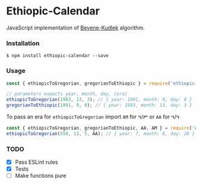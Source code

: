 # Ethiopic-Calendar

JavaScript implementation of [Beyene-Kudlek](http://geez.org/Calendars/) algorithm.

### Installation
`$ npm install ethiopic-calendar --save`

### Usage
```javascript
const { ethiopicToGregorian, gregorianToEthiopic } = require('ethiopic-calendar');

// parameters expects year, month, day, [era]
ethiopicToGregorian(1983, 13, 3); // { year: 1991, month: 9, day: 8 }
gregorianToEthiopic(1991, 9, 8); // { year: 1983, month: 13, day: 3 }
```

To pass an era for `ethiopicToGregorian` import `AM` for ዓ/ም or `AA` for ዓ/ዓ

```javascript
const { ethiopicToGregorian, gregorianToEthiopic, AA, AM } = require('ethiopic-calendar');
ethiopicToGregorian(550, 13, 5, AA); // { year: 7, month: 8, day: 28 }
```

### TODO
- [X] Pass ESLint rules
- [X] Tests
- [ ] Make functions pure
